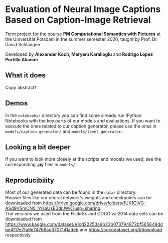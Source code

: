 # Evaluation of Neural Image Captions Based on Caption-Image Retrieval

Term project for the course **PM Computational Semantics with Pictures** at the Universität Potsdam in the summer semester 2020, taught by Prof. Dr. David Schlangen.

Developed by **Alexander Koch, Meryem Karalioglu** and **Rodrigo Lopez Portillo Alcocer**.

## What it does
Copy abstract?
## Demos
In the `notebooks/` directory you can find some already run IPython Notebooks with the key parts of our models and evaluations. If you want to execute the ones related to our caption generator, please use the ones in `models/caption_generator/` and `models/level_generator`.

## Looking a bit deeper
If you want to look more closely at the scripts and models we used, see the corresponding **.py** files in `models/`

## Reproducibility
Most of our generated data can be found in the `data/` directory.<br> Heavier files like our neural network's weights and checkpoints can be downloaded from <https://drive.google.com/drive/folders/1UK1CIVG-ASd9VSmCN0_hYsaUsB3drJWK?usp=sharing>. <br>
The versions we used from the Flickr8k and COCO val2014 data sets can be downloaded from <https://www.kaggle.com/dataset/e1cd22253a9b23b073794872bf565648ddbe4f17e7fa9e74766ad3707141adeb> and <https://cocodataset.org/#download> respectively.
